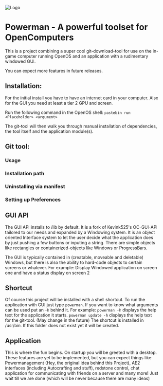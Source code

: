 
![Logo](https://zersafter-inc.de/banner.png)


# Powerman - A powerful toolset for OpenComputers

This is a project combining a super cool git-download-tool for use on the in-game computer running OpenOS and an application with a rudimentary windowed GUI.

You can expect more features in future releases.


## Installation:
For the initial install you have to have an internet card in your computer. Also for the GUI you need at least a tier 2 GPU and screen.

Run the following command in the OpenOS shell:
`pastebin run <Placeholder> <argument>`

The git-tool will then walk you through manual installation of dependencies, the tool itself and the application module(s).

## Git tool:
<To be filled out>

### Usage

### Installation path

### Uninstalling via manifest

### Setting up Preferences

## GUI API
The GUI API installs to /lib by default. It is a fork of Kevink525's OC-GUI-API tailored to our needs and expanded by a Windowing system.
It is an object oriented Interface system to let the user decide what the application does by just pushing a few buttons or inputing a string. There are simple objects like rectangles or containerized-objects like Windows or ProgressBars.

The GUI is typically contained in (creatable, moveable and deletable) Windows, but there is also the ability to hard-code objects to certain screens or whatever.
For example: Display Windowed application on screen one and have a status display on screen 2

## Shortcut
Of course this project will be installed with a shell shortcut. To run the application with GUI just type `powerman`.
If you want to know what arguments can be used put an `-h` behind it.
For example:
`powerman -h` displays the help text for the application it starts.
`powerman update -h` displays the help text for the git-tool. (May change in the future)
The shortcut is installed in /usr/bin. If this folder does not exist yet it will be created.

## Application
This is where the fun begins. On startup you will be greeted with a desktop.
These features are yet to be implemented, but you can expect things like Powermanagement (Hey, the original idea behind this Project), AE2 interfaces (including Autocrafting and stuff), redstone control, chat application for communicating with friends on a server and many more! Just wait till we are done (which will be never because there are many ideas)
